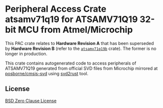# Peripheral Access Crate atsamv71q19 for ATSAMV71Q19 32-bit MCU from Atmel/Microchip

This PAC crate relates to **Hardware Revision A** that has been superseded by **Hardware Revision B** (refer to the [`atsamv71q19b`](https://https://crates.io/crates/atsamv71q19b) crate). The former is no longer in production.

This crate contains autogenerated code to access peripherals of ATSAMV71Q19 generated from official SVD files from Microchip mirrored at [posborne/cmsis-svd](https://github.com/posborne/cmsis-svd) using [svd2rust](https://github.com/rust-embedded/svd2rust/) tool.

## License

[BSD Zero Clause License](https://choosealicense.com/licenses/0bsd/)
